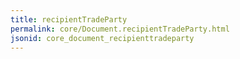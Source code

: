 ```yaml
---
title: recipientTradeParty
permalink: core/Document.recipientTradeParty.html
jsonid: core_document_recipienttradeparty
---
```

